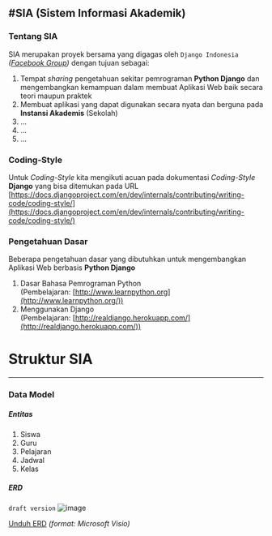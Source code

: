 #SIA (Sistem Informasi Akademik)
---

### Tentang SIA

SIA merupakan proyek bersama yang digagas oleh `Django Indonesia` *([Facebook Group](https://www.facebook.com/groups/739647266049228/))*
dengan tujuan sebagai:

1. Tempat *sharing* pengetahuan sekitar pemrograman **Python Django** dan mengembangkan kemampuan dalam membuat Aplikasi Web baik secara teori maupun praktek
2. Membuat aplikasi yang dapat digunakan secara nyata dan berguna pada **Instansi Akademis** (Sekolah)
3. ...
4. ...
5. ...

### Coding-Style

Untuk *Coding-Style* kita mengikuti acuan pada dokumentasi *Coding-Style* **Django** yang bisa ditemukan pada URL [https://docs.djangoproject.com/en/dev/internals/contributing/writing-code/coding-style/](https://docs.djangoproject.com/en/dev/internals/contributing/writing-code/coding-style/)

### Pengetahuan Dasar

Beberapa pengetahuan dasar yang dibutuhkan untuk mengembangkan Aplikasi Web berbasis **Python Django**

1. Dasar Bahasa Pemrograman Python  
   (Pembelajaran: [http://www.learnpython.org](http://www.learnpython.org/))
2. Menggunakan Django  
   (Pembelajaran: [http://realdjango.herokuapp.com/](http://realdjango.herokuapp.com/))


# Struktur SIA
---
### Data Model
##### Entitas

1. Siswa
2. Guru
3. Pelajaran
4. Jadwal
5. Kelas

##### ERD
`draft version`
![image](https://dl.dropboxusercontent.com/u/83059892/SIA/ERD-SIA.png)

[Unduh ERD](https://dl.dropboxusercontent.com/u/83059892/SIA/SIA-ERD.vdx) *(format: Microsoft Visio)*
